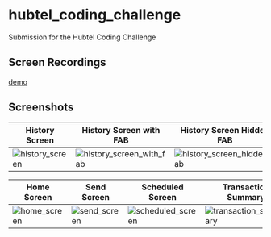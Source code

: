 # hubtel_coding_challenge

Submission for the Hubtel Coding Challenge

## Screen Recordings

[demo](https://github.com/user-attachments/assets/0556bb45-c006-4f88-afa7-6b1dfa0d9bab)

## Screenshots

| History Screen      | History Screen with FAB | History Screen Hidden FAB  |
|---------------------|-------------------------|-----------------------------|
| ![history_screen](https://github.com/user-attachments/assets/bf5649af-d65f-43f8-ada6-3a6a42d3379a) | ![history_screen_with_fab](https://github.com/user-attachments/assets/1114452c-6ba6-4884-9e33-28fb6b548f94) | ![history_screen_hidden_fab](https://github.com/user-attachments/assets/b41cbec8-13a6-42e1-8aec-9fd32f00601e) |


| Home Screen      | Send Screen      | Scheduled Screen  | Transaction Summary  |
|------------------|------------------|-------------------|----------------------|
| ![home_screen](https://github.com/user-attachments/assets/5f246c21-8a07-426a-ad33-dd37cfc88ffe) | ![send_screen](https://github.com/user-attachments/assets/e2104a63-e307-43e5-b00b-3ac50ff50a06) | ![scheduled_screen](https://github.com/user-attachments/assets/7f85c065-8bd4-4c9c-b3ff-8d9525b35907) | ![transaction_summary](https://github.com/user-attachments/assets/6a8ab153-fcfb-4f73-82eb-20757dfc483a) |

